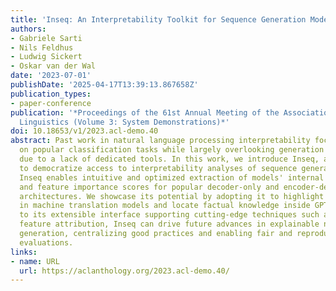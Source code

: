 ```yaml
---
title: 'Inseq: An Interpretability Toolkit for Sequence Generation Models'
authors:
- Gabriele Sarti
- Nils Feldhus
- Ludwig Sickert
- Oskar van der Wal
date: '2023-07-01'
publishDate: '2025-04-17T13:39:13.867658Z'
publication_types:
- paper-conference
publication: '*Proceedings of the 61st Annual Meeting of the Association for Computational
  Linguistics (Volume 3: System Demonstrations)*'
doi: 10.18653/v1/2023.acl-demo.40
abstract: Past work in natural language processing interpretability focused mainly
  on popular classification tasks while largely overlooking generation settings, partly
  due to a lack of dedicated tools. In this work, we introduce Inseq, a Python library
  to democratize access to interpretability analyses of sequence generation models.
  Inseq enables intuitive and optimized extraction of models' internal information
  and feature importance scores for popular decoder-only and encoder-decoder Transformers
  architectures. We showcase its potential by adopting it to highlight gender biases
  in machine translation models and locate factual knowledge inside GPT-2. Thanks
  to its extensible interface supporting cutting-edge techniques such as contrastive
  feature attribution, Inseq can drive future advances in explainable natural language
  generation, centralizing good practices and enabling fair and reproducible model
  evaluations.
links:
- name: URL
  url: https://aclanthology.org/2023.acl-demo.40/
---
```

